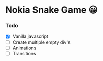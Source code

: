 # Nokia Snake Game :grinning:

### Todo

- [x] Vanilla javascript
- [ ] Create multiple empty div's
- [ ] Animations
- [ ] Transitions
